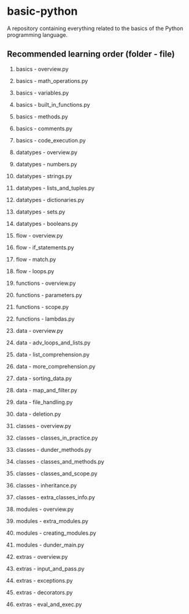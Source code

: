 # basic-python
A repository containing everything related to the basics of the Python programming language.

## Recommended learning order (folder - file)
1. basics - overview.py
2. basics - math_operations.py
3. basics - variables.py
4. basics - built_in_functions.py
5. basics - methods.py
6. basics - comments.py
7. basics - code_execution.py

8. datatypes - overview.py
9. datatypes - numbers.py
10. datatypes - strings.py
11. datatypes - lists_and_tuples.py
12. datatypes - dictionaries.py
13. datatypes - sets.py
14. datatypes - booleans.py

15. flow - overview.py
16. flow - if_statements.py
17. flow - match.py
18. flow - loops.py

19. functions - overview.py
20. functions - parameters.py
21. functions - scope.py
22. functions - lambdas.py

23. data - overview.py
24. data - adv_loops_and_lists.py
25. data - list_comprehension.py
26. data - more_comprehension.py
27. data - sorting_data.py
28. data - map_and_filter.py
29. data - file_handling.py
30. data - deletion.py

31. classes - overview.py
32. classes - classes_in_practice.py
33. classes - dunder_methods.py
34. classes - classes_and_methods.py
35. classes - classes_and_scope.py
36. classes - inheritance.py
37. classes - extra_classes_info.py

38. modules - overview.py
39. modules - extra_modules.py
40. modules - creating_modules.py
41. modules - dunder_main.py

42. extras - overview.py
43. extras - input_and_pass.py
44. extras - exceptions.py
45. extras - decorators.py
46. extras - eval_and_exec.py
